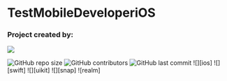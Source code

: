 # TestMobileDeveloperiOS
### Project created by:
<p align="left"> 
<a href="https://github.com/DanilaBolshakov1999">
<img src="https://img.shields.io/badge/DanilaBolshakov1999-blue"/></a>

![GitHub repo size](https://img.shields.io/github/repo-size/DanilaBolshakov1999/TestMobileDeveloperiOS)  ![GitHub contributors](https://img.shields.io/github/contributors/DanilaBolshakov1999/TestMobileDeveloperiOS)   ![GitHub last commit](https://img.shields.io/github/last-commit/DanilaBolshakov1999/TestMobileDeveloperiOS)  ![][ios]  ![][swift]  ![][uikit]  ![][snap]  ![realm]

